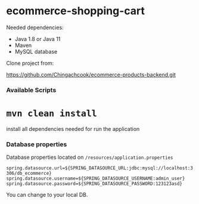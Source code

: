 # ecommerce-shopping-cart

Needed dependencies:
* Java 1.8 or Java 11
* Maven
* MySQL database

Clone project from: 

https://github.com/Chingachcook/ecommerce-products-backend.git

### Available Scripts

# `mvn clean install`

install all dependencies needed for run the application

### Database properties

Database properties located on `/resources/application.properties`

`spring.datasource.url=${SPRING_DATASOURCE_URL:jdbc:mysql://localhost:3306/db_ecommerce}`<br>
`spring.datasource.username=${SPRING_DATASOURCE_USERNAME:admin_user}`<br>
`spring.datasource.password=${SPRING_DATASOURCE_PASSWORD:123123asd}`<br>

You can change to your local DB. 
